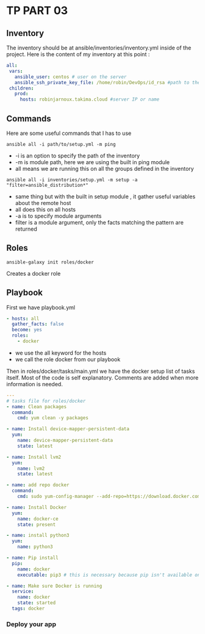 # TP PART 03

## Inventory 

The inventory should be at ansible/inventories/inventory.yml inside of the project. Here is the content of my inventory at this point :

```yml
all:
 vars:
   ansible_user: centos # user on the server
   ansible_ssh_private_key_file: /home/robin/DevOps/id_rsa #path to the ssh private key
 children:
   prod:
     hosts: robinjarnoux.takima.cloud #server IP or name

```

## Commands

Here are some useful commands that I has to use

`ansible all -i path/to/setup.yml -m ping`

- -i is an option to specify the path of the inventory 
- -m is module path, here we are using the built in ping module
- all means we are running this on all the groups defined in the inventory

`ansible all -i inventories/setup.yml -m setup -a "filter=ansible_distribution*"`


- same thing but with the built in setup module , it gather useful variables about the remote host
- all does this on all hosts
- -a is to specify module arguments
- filter is a module argument, only the facts matching the pattern are returned

## Roles

`ansible-galaxy init roles/docker`

Creates a docker role

## Playbook

First we have playbook.yml

```yml
- hosts: all
  gather_facts: false
  become: yes
  roles:
    - docker
```

- we use the all keyword for the hosts
- we call the role docker from our playbook


Then in roles/docker/tasks/main.yml we have the docker setup list of tasks itself. Most of the code is self explanatory. Comments are added when more information is needed.


```yml
---
# tasks file for roles/docker
- name: Clean packages
  command:
    cmd: yum clean -y packages

- name: Install device-mapper-persistent-data
  yum:
    name: device-mapper-persistent-data
    state: latest

- name: Install lvm2
  yum:
    name: lvm2
    state: latest

- name: add repo docker
  command:
    cmd: sudo yum-config-manager --add-repo=https://download.docker.com/linux/centos/docker-ce.repo

- name: Install Docker
  yum:
    name: docker-ce
    state: present

- name: install python3
  yum:
    name: python3

- name: Pip install
  pip:
    name: docker
    executable: pip3 # this is necessary because pip isn't available on CentOS so we use pip3

- name: Make sure Docker is running
  service:
    name: docker
    state: started
  tags: docker

```

### Deploy your app